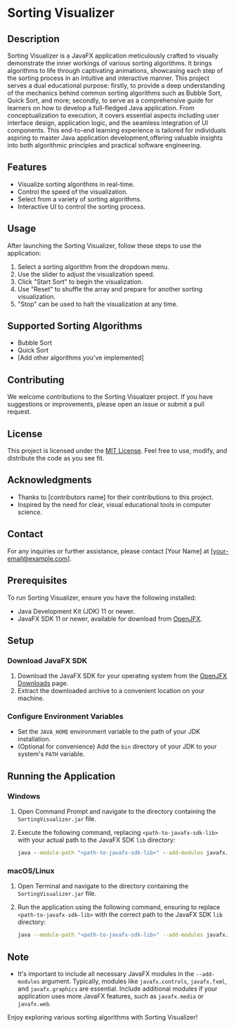 # Sorting Visualizer

## Description
Sorting Visualizer is a JavaFX application meticulously crafted to visually demonstrate the inner workings of various sorting algorithms. It brings algorithms to life through captivating animations, 
showcasing each step of the sorting process in an intuitive and interactive manner. This project serves a dual educational purpose: firstly, to provide a deep understanding of the mechanics behind 
common sorting algorithms such as Bubble Sort, Quick Sort, and more; secondly, to serve as a comprehensive guide for learners on how to develop a full-fledged Java application. From conceptualization 
to execution, it covers essential aspects including user interface design, application logic, and the seamless integration of UI components. This end-to-end learning experience is tailored for individuals 
aspiring to master Java application development,offering valuable insights into both algorithmic principles and practical software engineering.

## Features
- Visualize sorting algorithms in real-time.
- Control the speed of the visualization.
- Select from a variety of sorting algorithms.
- Interactive UI to control the sorting process.

## Usage
After launching the Sorting Visualizer, follow these steps to use the application:
1. Select a sorting algorithm from the dropdown menu.
2. Use the slider to adjust the visualization speed.
3. Click "Start Sort" to begin the visualization.
4. Use "Reset" to shuffle the array and prepare for another sorting visualization.
5. "Stop" can be used to halt the visualization at any time.

## Supported Sorting Algorithms
- Bubble Sort
- Quick Sort
- [Add other algorithms you've implemented]

## Contributing
We welcome contributions to the Sorting Visualizer project. If you have suggestions or improvements, please open an issue or submit a pull request.

## License
This project is licensed under the [MIT License](LICENSE). Feel free to use, modify, and distribute the code as you see fit.

## Acknowledgments
- Thanks to [contributors name] for their contributions to this project.
- Inspired by the need for clear, visual educational tools in computer science.

## Contact
For any inquiries or further assistance, please contact [Your Name] at [your-email@example.com].

## Prerequisites
To run Sorting Visualizer, ensure you have the following installed:
- Java Development Kit (JDK) 11 or newer.
- JavaFX SDK 11 or newer, available for download from [OpenJFX](https://openjfx.io/).

## Setup

### Download JavaFX SDK
1. Download the JavaFX SDK for your operating system from the [OpenJFX Downloads](https://gluonhq.com/products/javafx/) page.
2. Extract the downloaded archive to a convenient location on your machine.

### Configure Environment Variables
- Set the `JAVA_HOME` environment variable to the path of your JDK installation.
- (Optional for convenience) Add the `bin` directory of your JDK to your system's `PATH` variable.

## Running the Application

### Windows
1. Open Command Prompt and navigate to the directory containing the `SortingVisualizer.jar` file.
2. Execute the following command, replacing `<path-to-javafx-sdk-lib>` with your actual path to the JavaFX SDK `lib` directory:

    ```cmd
    java --module-path "<path-to-javafx-sdk-lib>" --add-modules javafx.controls,javafx.fxml,javafx.graphics -jar SortingVisualizer.jar
    ```

### macOS/Linux
1. Open Terminal and navigate to the directory containing the `SortingVisualizer.jar` file.
2. Run the application using the following command, ensuring to replace `<path-to-javafx-sdk-lib>` with the correct path to the JavaFX SDK `lib` directory:

    ```sh
    java --module-path "<path-to-javafx-sdk-lib>" --add-modules javafx.controls,javafx.fxml,javafx.graphics -jar SortingVisualizer.jar
    ```

## Note
- It's important to include all necessary JavaFX modules in the `--add-modules` argument. Typically, modules like `javafx.controls`, `javafx.fxml`, and `javafx.graphics` are essential. Include additional modules if your application uses more JavaFX features, such as `javafx.media` or `javafx.web`.

Enjoy exploring various sorting algorithms with Sorting Visualizer!
